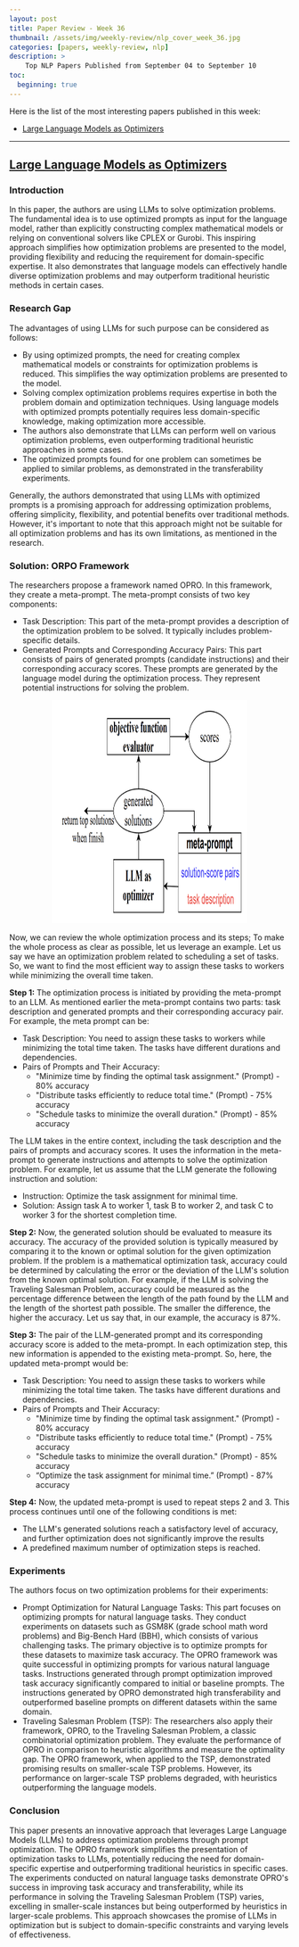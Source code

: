 ```yaml
---
layout: post
title: Paper Review - Week 36
thumbnail: /assets/img/weekly-review/nlp_cover_week_36.jpg
categories: [papers, weekly-review, nlp]
description: >
    Top NLP Papers Published from September 04 to September 10
toc:
  beginning: true
---
```


Here is the list of the most interesting papers published in this week:
* [Large Language Models as Optimizers][orpoSum]

---

## [Large Language Models as Optimizers][orpoPaper]
 



### Introduction

In this paper, the authors are using LLMs to solve optimization problems. The fundamental idea is to use optimized prompts as input for the language model, rather than explicitly constructing complex mathematical models or relying on conventional solvers like CPLEX or Gurobi. This inspiring approach simplifies how optimization problems are presented to the model, providing flexibility and reducing the requirement for domain-specific expertise. It also demonstrates that language models can effectively handle diverse optimization problems and may outperform traditional heuristic methods in certain cases.


### Research Gap

The advantages of using LLMs for such purpose can be considered as follows:

- By using optimized prompts, the need for creating complex mathematical models or constraints for optimization problems is reduced. This simplifies the way optimization problems are presented to the model.
- Solving complex optimization problems requires expertise in both the problem domain and optimization techniques. Using language models with optimized prompts potentially requires less domain-specific knowledge, making optimization more accessible.
- The authors also demonstrate that LLMs can perform well on various optimization problems, even outperforming traditional heuristic approaches in some cases.
- The optimized prompts found for one problem can sometimes be applied to similar problems, as demonstrated in the transferability experiments.

Generally, the authors demonstrated that using LLMs with optimized prompts is a promising approach for addressing optimization problems, offering simplicity, flexibility, and potential benefits over traditional methods. However, it's important to note that this approach might not be suitable for all optimization problems and has its own limitations, as mentioned in the research.





### Solution: ORPO Framework

The researchers propose a framework named OPRO. In this framework, they create a meta-prompt. The meta-prompt consists of two key components:
* Task Description: This part of the meta-prompt provides a description of the optimization problem to be solved. It typically includes problem-specific details.
* Generated Prompts and Corresponding Accuracy Pairs: This part consists of pairs of generated prompts (candidate instructions) and their corresponding accuracy scores. These prompts are generated by the language model during the optimization process. They represent potential instructions for solving the problem.


<p style="text-align:center;"><img src="/assets/img/weekly-review/orpo_framework_architecture.png" alt="The Architecture" width="350" height="400"></p>


Now, we can review the whole optimization process and its steps; To make the whole process as clear as possible, let us leverage an example. Let us say we have an optimization problem related to scheduling a set of tasks. So, we want to find the most efficient way to assign these tasks to workers while minimizing the overall time taken.

**Step 1:** The optimization process is initiated by providing the meta-prompt to an LLM. As mentioned earlier the meta-prompt contains two parts: task description and generated prompts and their corresponding accuracy pair. For example, the meta prompt can be:
- Task Description: You need to assign these tasks to workers while minimizing the total time taken. The tasks have different durations and dependencies.
- Pairs of Prompts and Their Accuracy: 
    - "Minimize time by finding the optimal task assignment." (Prompt) - 80% accuracy
    - "Distribute tasks efficiently to reduce total time." (Prompt) - 75% accuracy
    - "Schedule tasks to minimize the overall duration." (Prompt) - 85% accuracy

The LLM takes in the entire context, including the task description and the pairs of prompts and accuracy scores. It uses the information in the meta-prompt to generate instructions and attempts to solve the optimization problem. For example, let us assume that the LLM generate the following instruction and solution:
- Instruction: Optimize the task assignment for minimal time.
- Solution: Assign task A to worker 1, task B to worker 2, and task C to worker 3 for the shortest completion time.



**Step 2:** Now, the generated solution should be evaluated to measure its accuracy. The accuracy of the provided solution is typically measured by comparing it to the known or optimal solution for the given optimization problem. If the problem is a mathematical optimization task, accuracy could be determined by calculating the error or the deviation of the LLM's solution from the known optimal solution. For example, if the LLM is solving the Traveling Salesman Problem, accuracy could be measured as the percentage difference between the length of the path found by the LLM and the length of the shortest path possible. The smaller the difference, the higher the accuracy. Let us say that, in our example, the accuracy is 87%.


**Step 3:** The pair of the LLM-generated prompt and its corresponding accuracy score is added to the meta-prompt. In each optimization step, this new information is appended to the existing meta-prompt. So, here, the updated meta-prompt would be:
- Task Description: You need to assign these tasks to workers while minimizing the total time taken. The tasks have different durations and dependencies.
- Pairs of Prompts and Their Accuracy: 
    - "Minimize time by finding the optimal task assignment." (Prompt) - 80% accuracy
    - "Distribute tasks efficiently to reduce total time." (Prompt) - 75% accuracy
    - "Schedule tasks to minimize the overall duration." (Prompt) - 85% accuracy
    - “Optimize the task assignment for minimal time.” (Prompt) - 87% accuracy

**Step 4:** Now, the updated meta-prompt is used to repeat steps 2 and 3. This process continues until one of the following conditions is met:
- The LLM's generated solutions reach a satisfactory level of accuracy, and further optimization does not significantly improve the results
- A predefined maximum number of optimization steps is reached.




### Experiments


The authors focus on two optimization problems for their experiments:
* Prompt Optimization for Natural Language Tasks: This part focuses on optimizing prompts for natural language tasks. They conduct experiments on datasets such as GSM8K (grade school math word problems) and Big-Bench Hard (BBH), which consists of various challenging tasks. The primary objective is to optimize prompts for these datasets to maximize task accuracy. The OPRO framework was quite successful in optimizing prompts for various natural language tasks. Instructions generated through prompt optimization improved task accuracy significantly compared to initial or baseline prompts. The instructions generated by OPRO demonstrated high transferability and outperformed baseline prompts on different datasets within the same domain. 
* Traveling Salesman Problem (TSP): The researchers also apply their framework, OPRO, to the Traveling Salesman Problem, a classic combinatorial optimization problem. They evaluate the performance of OPRO in comparison to heuristic algorithms and measure the optimality gap. The OPRO framework, when applied to the TSP, demonstrated promising results on smaller-scale TSP problems. However, its performance on larger-scale TSP problems degraded, with heuristics outperforming the language models.



### Conclusion

This paper presents an innovative approach that leverages Large Language Models (LLMs) to address optimization problems through prompt optimization. The OPRO framework simplifies the presentation of optimization tasks to LLMs, potentially reducing the need for domain-specific expertise and outperforming traditional heuristics in specific cases. The experiments conducted on natural language tasks demonstrate OPRO's success in improving task accuracy and transferability, while its performance in solving the Traveling Salesman Problem (TSP) varies, excelling in smaller-scale instances but being outperformed by heuristics in larger-scale problems. This approach showcases the promise of LLMs in optimization but is subject to domain-specific constraints and varying levels of effectiveness.



[orpoPaper]: https://arxiv.org/pdf/2309.03409.pdf
[orpoSum]: /blog/2023/week-36/#large-language-models-as-optimizers

